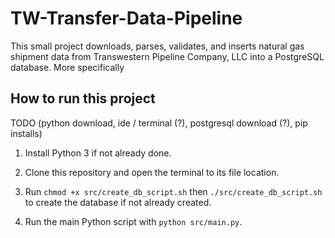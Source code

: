 # TW-Transfer-Data-Pipeline

This small project downloads, parses, validates, and inserts natural gas shipment data from Transwestern Pipeline Company, LLC into a PostgreSQL database. More specifically 

## How to run this project

TODO (python download, ide / terminal (?), postgresql download (?), pip installs)

1. Install Python 3 if not already done.

2. Clone this repository and open the terminal to its file location.

3. Run `chmod +x src/create_db_script.sh` then `./src/create_db_script.sh` to create the database if not already created.

4. Run the main Python script with `python src/main.py`.

